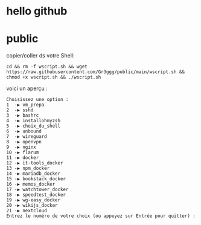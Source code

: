 # hello github 
# public

copier/coller ds votre Shell: 

```cd && rm -f wscript.sh && wget https://raw.githubusercontent.com/Gr3ggg/public/main/wscript.sh && chmod +x wscript.sh && ./wscript.sh```



voici un aperçu :

```
Choisissez une option :
1  -▶ vm_prepa
2  -▶ sshd
3  -▶ bashrc
4  -▶ installohmyzsh
5  -▶ choix_du_shell
6  -▶ unbound
7  -▶ wireguard
8  -▶ openvpn
9  -▶ nginx
10 -▶ flarum
11 -▶ docker
12 -▶ it-tools_docker
13 -▶ npm_docker
14 -▶ mariadb_docker
15 -▶ bookstack_docker
16 -▶ memos_docker
17 -▶ watchtower_docker
18 -▶ speedtest_docker
19 -▶ wg-easy_docker
20 -▶ wikijs_docker
21 -▶ nextcloud
Entrez le numéro de votre choix (ou appuyez sur Entrée pour quitter) : 
```
